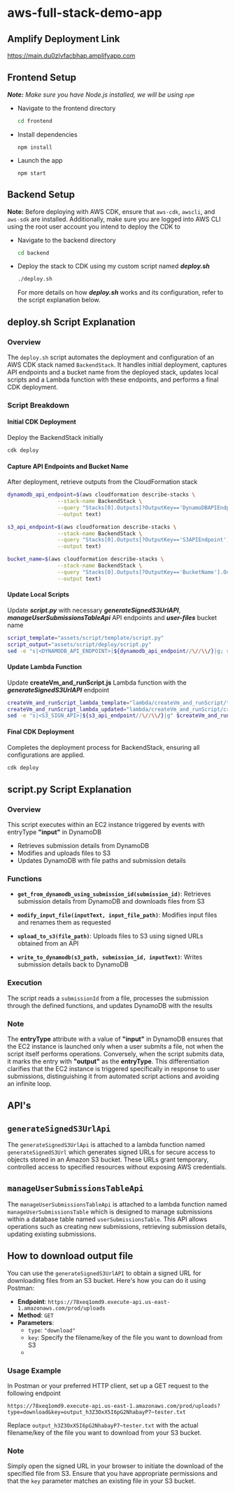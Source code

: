 # aws-full-stack-demo-app

## Amplify Deployment Link

[https://main.du0zlvfacbhap.amplifyapp.com
](https://main.du0zlvfacbhap.amplifyapp.com)

## Frontend Setup

***Note:** Make sure you have Node.js installed, we will be using `npm`*

- Navigate to the frontend directory

  ```sh
  cd frontend
  ```

- Install dependencies

  ```
  npm install
  ```

- Launch the app

  ```
  npm start
  ```

## Backend Setup

**Note:** Before deploying with AWS CDK, ensure that `aws-cdk`, `awscli`, and `aws-sdk` are installed. Additionally, make sure you are logged into AWS CLI using the root user account you intend to deploy the CDK to

- Navigate to the backend directory

  ```sh
  cd backend
  ```

- Deploy the stack to CDK using my custom script named **_deploy.sh_**

  ```sh
  ./deploy.sh
  ```

  For more details on how **_deploy.sh_** works and its configuration, refer to the script explanation below.

## **deploy.sh** Script Explanation

### Overview

The `deploy.sh` script automates the deployment and configuration of an AWS CDK stack named `BackendStack`. It handles initial deployment, captures API endpoints and a bucket name from the deployed stack, updates local scripts and a Lambda function with these endpoints, and performs a final CDK deployment.

### Script Breakdown

#### Initial CDK Deployment

Deploy the BackendStack initially

```bash
cdk deploy
```

#### Capture API Endpoints and Bucket Name

After deployment, retrieve outputs from the CloudFormation stack

```bash
dynamodb_api_endpoint=$(aws cloudformation describe-stacks \
                --stack-name BackendStack \
                --query "Stacks[0].Outputs[?OutputKey=='DynamoDBAPIEndpoint'].OutputValue" \
                --output text)

s3_api_endpoint=$(aws cloudformation describe-stacks \
                --stack-name BackendStack \
                --query "Stacks[0].Outputs[?OutputKey=='S3APIEndpoint'].OutputValue" \
                --output text)

bucket_name=$(aws cloudformation describe-stacks \
                --stack-name BackendStack \
                --query "Stacks[0].Outputs[?OutputKey=='BucketName'].OutputValue" \
                --output text)
```

#### Update Local Scripts

Update **_script.py_** with necessary **_generateSignedS3UrlAPI_**, **_manageUserSubmissionsTableApi_** API endpoints and **_user-files_** bucket name

```bash
script_template="assets/script/template/script.py"
script_output="assets/script/deploy/script.py"
sed -e "s|<DYNAMODB_API_ENDPOINT>|${dynamodb_api_endpoint//\//\\/}|g; s|<S3_API_ENDPOINT>|${s3_api_endpoint//\//\\/}|g; s|<BUCKET_NAME>|${bucket_name//\//\\/}|g" $script_template > $script_output
```

#### Update Lambda Function

Update **createVm_and_runScript.js** Lambda function with the **_generateSignedS3UrlAPI_** endpoint

```bash
createVm_and_runScript_lambda_template="lambda/createVm_and_runScript/template/createVm_and_runScript.js"
createVm_and_runScript_lambda_updated="lambda/createVm_and_runScript/createVm_and_runScript.js"
sed -e "s|<S3_SIGN_API>|${s3_api_endpoint//\//\\/}|g" $createVm_and_runScript_lambda_template > $createVm_and_runScript_lambda_updated
```

#### Final CDK Deployment

Completes the deployment process for BackendStack, ensuring all configurations are applied.

```bash
cdk deploy
```

## **script.py** Script Explanation

### Overview

This script executes within an EC2 instance triggered by events with entryType **"input"** in DynamoDB

- Retrieves submission details from DynamoDB
- Modifies and uploads files to S3
- Updates DynamoDB with file paths and submission details

### Functions

- **`get_from_dynamodb_using_submission_id(submission_id)`**: Retrieves submission details from DynamoDB and downloads files from S3
- **`modify_input_file(inputText, input_file_path)`**: Modifies input files and renames them as requested

- **`upload_to_s3(file_path)`**: Uploads files to S3 using signed URLs obtained from an API

- **`write_to_dynamodb(s3_path, submission_id, inputText)`**: Writes submission details back to DynamoDB

### Execution

The script reads a `submissionId` from a file, processes the submission through the defined functions, and updates DynamoDB with the results

### Note

The **entryType** attribute with a value of **"input"** in DynamoDB ensures that the EC2 instance is launched only when a user submits a file, not when the script itself performs operations. Conversely, when the script submits data, it marks the entry with **"output"** as the **entryType**. This differentiation clarifies that the EC2 instance is triggered specifically in response to user submissions, distinguishing it from automated script actions and avoiding an infinite loop.

## API's

## `generateSignedS3UrlApi`

The `generateSignedS3UrlApi` is attached to a lambda function named `generateSignedS3Url` which generates signed URLs for secure access to objects stored in an Amazon S3 bucket. These URLs grant temporary, controlled access to specified resources without exposing AWS credentials.

## `manageUserSubmissionsTableApi`

The `manageUserSubmissionsTableApi` is attached to a lambda function named `manageUserSubmissionsTable` which is designed to manage submissions within a database table named `userSubmissionsTable`. This API allows operations such as creating new submissions, retrieving submission details, updating existing submissions.

## How to download output file

You can use the `generateSignedS3UrlAPI` to obtain a signed URL for downloading files from an S3 bucket. Here's how you can do it using Postman:

- **Endpoint**: `https://78xeq1omd9.execute-api.us-east-1.amazonaws.com/prod/uploads`
- **Method**: `GET`
- **Parameters**:
  - `type`: `"download"`
  - `key`: Specify the filename/key of the file you want to download from S3
  -

### Usage Example

In Postman or your preferred HTTP client, set up a GET request to the following endpoint

`https://78xeq1omd9.execute-api.us-east-1.amazonaws.com/prod/uploads?type=download&key=output_h3Z3OxX5I6pG2NhabayP7~tester.txt`

Replace `output_h3Z3OxX5I6pG2NhabayP7~tester.txt` with the actual filename/key of the file you want to download from your S3 bucket.

### Note

Simply open the signed URL in your browser to initiate the download of the specified file from S3. Ensure that you have appropriate permissions and that the `key` parameter matches an existing file in your S3 bucket.
